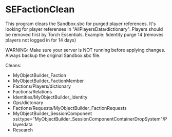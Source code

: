 # SEFactionClean
This program clears the Sandbox.sbc for purged player references. 
It's looking for player referenses in "AllPlayersData/dictionary".
Players should be removed first by Torch Essentials. Example: !identity purge 14 (removes players not logged in for 14 days) 

WARNING: Make sure your server is NOT running before applying changes. Always backup the original Sandbox.sbc file.

Cleans:
- MyObjectBuilder_Faction
- MyObjectBuilder_FactionMember
- Factions/Players/dictionary
- Factions/Relations
- Identities/MyObjectBuilder_Identity
- Gps/dictonary
- Factions/Requests/MyObjectBuilder_FactionRequests
- MyObjectBuilder_SessionComponent xsi:type="MyObjectBuilder_SessionComponentContainerDropSystem"/Playerdata
- Research 
